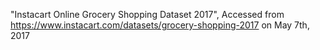 "Instacart Online Grocery Shopping Dataset 2017", Accessed from https://www.instacart.com/datasets/grocery-shopping-2017 on May 7th, 2017
